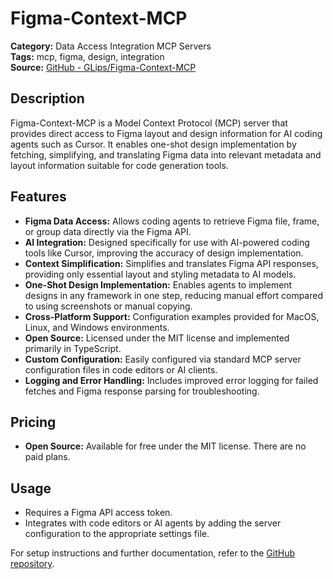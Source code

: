 # Figma-Context-MCP

**Category:** Data Access Integration MCP Servers  
**Tags:** mcp, figma, design, integration  
**Source:** [GitHub - GLips/Figma-Context-MCP](https://github.com/GLips/Figma-Context-MCP)

## Description
Figma-Context-MCP is a Model Context Protocol (MCP) server that provides direct access to Figma layout and design information for AI coding agents such as Cursor. It enables one-shot design implementation by fetching, simplifying, and translating Figma data into relevant metadata and layout information suitable for code generation tools. 

## Features
- **Figma Data Access:** Allows coding agents to retrieve Figma file, frame, or group data directly via the Figma API.
- **AI Integration:** Designed specifically for use with AI-powered coding tools like Cursor, improving the accuracy of design implementation.
- **Context Simplification:** Simplifies and translates Figma API responses, providing only essential layout and styling metadata to AI models.
- **One-Shot Design Implementation:** Enables agents to implement designs in any framework in one step, reducing manual effort compared to using screenshots or manual copying.
- **Cross-Platform Support:** Configuration examples provided for MacOS, Linux, and Windows environments.
- **Open Source:** Licensed under the MIT license and implemented primarily in TypeScript.
- **Custom Configuration:** Easily configured via standard MCP server configuration files in code editors or AI clients.
- **Logging and Error Handling:** Includes improved error logging for failed fetches and Figma response parsing for troubleshooting.

## Pricing
- **Open Source:** Available for free under the MIT license. There are no paid plans.

## Usage
- Requires a Figma API access token.
- Integrates with code editors or AI agents by adding the server configuration to the appropriate settings file.

For setup instructions and further documentation, refer to the [GitHub repository](https://github.com/GLips/Figma-Context-MCP).